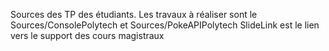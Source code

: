 Sources des TP des étudiants.
Les travaux à réaliser sont le Sources/ConsolePolytech et Sources/PokeAPIPolytech
SlideLink est le lien vers le support des cours magistraux
